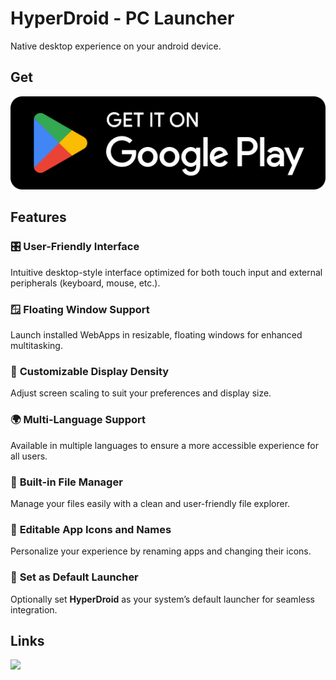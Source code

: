 # HyperDroid - PC Launcher
Native desktop experience on your android device.

## Get
<a href="https://play.google.com/store/apps/details?id=com.binary.hyperdroid">
  <img src="src/assets/playstore_link.svg" alt="Build" />
</a>

## Features

### 🎛️ **User-Friendly Interface**  
  Intuitive desktop-style interface optimized for both touch input and external peripherals (keyboard, mouse, etc.).

### 🪟 **Floating Window Support**  
  Launch installed WebApps in resizable, floating windows for enhanced multitasking.

### 🔧 **Customizable Display Density**  
  Adjust screen scaling to suit your preferences and display size.

### 🌍 **Multi-Language Support**  
  Available in multiple languages to ensure a more accessible experience for all users.

### 📁 **Built-in File Manager**  
  Manage your files easily with a clean and user-friendly file explorer.

### 🎨 **Editable App Icons and Names**  
  Personalize your experience by renaming apps and changing their icons.

### 📱 **Set as Default Launcher**  
  Optionally set **HyperDroid** as your system’s default launcher for seamless integration.

## Links
<a href="https://github.com/windows-ui/HyperDroid/tree/main/PrivacyPolicy">
  <img src="https://img.shields.io/badge/Privacy%20Policy-View-blue?style=for-the-badge&logo=shield&logoColor=white" style="height:40px;">
</a>
